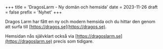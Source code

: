 +++
title = 'DragosLarm - Ny domän och hemsida'
date = 2023-11-26
draft = false
prefix = 'Nyhet'
+++

Dragos Larm har fått en ny och modern hemsida och du hittar den genom att surfa till [https://dragos.se](https://dragos.se).

<!--more-->

Hemsidan nås självklart också via [https://dragoslarm.se](https://dragoslarm.se) precis som tidigare.
